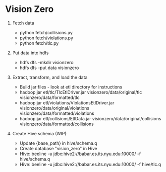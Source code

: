 # Vision Zero

1. Fetch data
	* python fetch/collisions.py
	* python fetch/violations.py
	* python fetch/tlc.py

2. Put data into hdfs
	* hdfs dfs -mkdir visionzero
	* hdfs dfs -put data visionzero

3. Extract, transform, and load the data
	* Build jar files - look at etl directory for instructions
	* hadoop jar etl/tlc/TlcEtlDriver.jar visionzero/data/original/tlc visionzero/data/formatted/tlc
	* hadoop jar etl/violations/ViolationsEtlDriver.jar visionzero/data/original/violations visionzero/data/formatted/violations
	* hadoop jar etl/collisions/EtlData.jar visionzero/data/original/collisions visionzero/data/formatted/collisions

4. Create Hive schema (WIP)
	* Update {base_path} in hive/schema.q
	* Create database "vision_zero" in Hive
	* Hive: beeline -u jdbc:hive2://babar.es.its.nyu.edu:10000/ -f hive/schema.q
	* Hive: beeline -u jdbc:hive2://babar.es.its.nyu.edu:10000/ -f hive/tlc.q